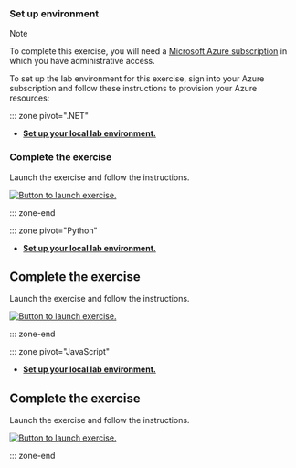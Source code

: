 ### Set up environment

> [!NOTE]
> To complete this exercise, you will need a [Microsoft Azure subscription](https://azure.microsoft.com/free?azure-portal=true) in which you have administrative access.

To set up the lab environment for this exercise, sign into your Azure subscription and follow these instructions to provision your Azure resources:

::: zone pivot=".NET"

- **[Set up your local lab environment.](https://go.microsoft.com/fwlink/?linkid=2294752)**

### Complete the exercise

Launch the exercise and follow the instructions.

[![Button to launch exercise.](../media/launch-exercise.png)](https://go.microsoft.com/fwlink/?linkid=2295045&azure-portal=true)

::: zone-end

::: zone pivot="Python"

- **[Set up your local lab environment.](https://go.microsoft.com/fwlink/?linkid=2304766)**

## Complete the exercise

Launch the exercise and follow the instructions.

[![Button to launch exercise.](../media/launch-exercise.png)](https://go.microsoft.com/fwlink/?linkid=2304723)

::: zone-end

::: zone pivot="JavaScript"

- **[Set up your local lab environment.](https://go.microsoft.com/fwlink/?linkid=2305064)**

## Complete the exercise

Launch the exercise and follow the instructions.

[![Button to launch exercise.](../media/launch-exercise.png)](https://go.microsoft.com/fwlink/?linkid=2303893)

::: zone-end
